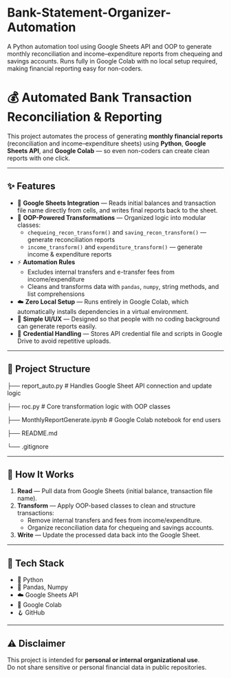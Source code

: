 # Bank-Statement-Organizer-Automation
A Python automation tool using Google Sheets API and OOP to generate monthly reconciliation and income–expenditure reports from chequeing and savings accounts. Runs fully in Google Colab with no local setup required, making financial reporting easy for non-coders.
# 💰 Automated Bank Transaction Reconciliation & Reporting

This project automates the process of generating **monthly financial reports** (reconciliation and income–expenditure sheets) using **Python**, **Google Sheets API**, and **Google Colab** — so even non-coders can create clean reports with one click.

---

## ✨ Features

- 🔹 **Google Sheets Integration** — Reads initial balances and transaction file name directly from cells, and writes final reports back to the sheet.  
- 🧮 **OOP-Powered Transformations** — Organized logic into modular classes:
  - `chequeing_recon_transform()` and `saving_recon_transform()` — generate reconciliation reports
  - `income_transform()` and `expenditure_transform()` — generate income & expenditure reports
- ⚡ **Automation Rules**
  - Excludes internal transfers and e-transfer fees from income/expenditure
  - Cleans and transforms data with `pandas`, `numpy`, string methods, and list comprehensions
- ☁️ **Zero Local Setup** — Runs entirely in Google Colab, which automatically installs dependencies in a virtual environment.
- 🔐 **Simple UI/UX** — Designed so that people with no coding background can generate reports easily.
- 📂 **Credential Handling** — Stores API credential file and scripts in Google Drive to avoid repetitive uploads.

---

## 🧭 Project Structure

├── report_auto.py # Handles Google Sheet API connection and update logic

├── roc.py # Core transformation logic with OOP classes

├── MonthlyReportGenerate.ipynb # Google Colab notebook for end users

├── README.md

└── .gitignore

---

## 🧠 How It Works

1. **Read** — Pull data from Google Sheets (initial balance, transaction file name).  
2. **Transform** — Apply OOP-based classes to clean and structure transactions:
   - Remove internal transfers and fees from income/expenditure.
   - Organize reconciliation data for chequeing and savings accounts.
3. **Write** — Update the processed data back into the Google Sheet.

---


## 🧪 Tech Stack

- 🐍 Python  
- 🧾 Pandas, Numpy  
- ☁️ Google Sheets API  
- 🧰 Google Colab  
- 🪝 GitHub

---


## ⚠️ Disclaimer

This project is intended for **personal or internal organizational use**.  
Do not share sensitive or personal financial data in public repositories.

